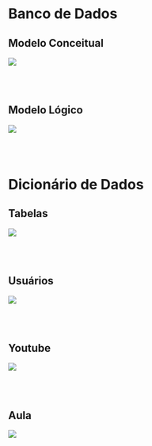 # Banco de Dados

## Modelo Conceitual
<img  src="https://i.imgur.com/KUBBn3m.png"/>

<br><br>

## Modelo Lógico
<img  src="https://i.imgur.com/s3sg9n4.png" />

<br><br>

# Dicionário de Dados
##  Tabelas
<img  src="https://i.imgur.com/JlRQwdG.png" />

<br><br>


## Usuários
<img  src="https://i.imgur.com/QcugOiy.png" />

<br><br>

## Youtube
<img  src="https://i.imgur.com/QJK3T8S.png" />

<br><br>

## Aula
<img  src="https://i.imgur.com/ODBJB1K.png" />
